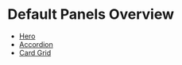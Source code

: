 # Default Panels Overview

* [Hero](/docs/panels/default/hero.md)
* [Accordion](/docs/panels/default/accordion.md)
* [Card Grid](/docs/panels/default/cardgrid.md)

